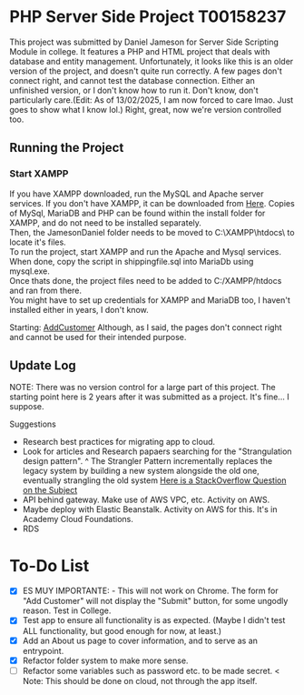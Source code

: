 # PHP Server Side Project T00158237
This project was submitted by Daniel Jameson for Server Side Scripting Module in college. It features a PHP and HTML project that deals with database and entity management.
Unfortunately, it looks like this is an older version of the project, and doesn't quite run correctly. A few pages don't connect right, and cannot test the database connection.
Either an unfinished version, or I don't know how to run it. Don't know, don't particularly care.(Edit: As of 13/02/2025, I am now forced to care lmao. Just goes to show what I know lol.)
Right, great, now we're version controlled too.

## Running the Project
### Start XAMPP
If you have XAMPP downloaded, run the MySQL and Apache server services. If you don't have XAMPP, it can be downloaded from [Here](https://www.apachefriends.org/download.html). Copies of MySql, MariaDB and PHP can be found within the install folder for XAMPP, and do not need to be installed separately.  
Then, the JamesonDaniel folder needs to be moved to C:\XAMPP\htdocs\ to locate it's files.  
To run the project, start XAMPP and run the Apache and Mysql services. When done, copy the script in shippingfile.sql into MariaDb using mysql.exe.  
Once thats done, the project files need to be added to C:/XAMPP/htdocs and ran from there.  
You might have to set up credentials for XAMPP and MariaDB too, I haven't installed either in years, I don't know.

Starting: [AddCustomer](http://localhost/JamesonDaniel/login/login.php)
Although, as I said, the pages don't connect right and cannot be used for their intended purpose.

## Update Log
NOTE: There was no version control for a large part of this project. The starting point here is 2 years after it was submitted as a project. It's fine... I suppose.

Suggestions
* Research best practices for migrating app to cloud.
* Look for articles and Research papaers searching for the "Strangulation design pattern".
^ The Strangler Pattern incrementally replaces the legacy system by building a new system alongside the old one, eventually strangling the old system
[Here is a StackOverflow Question on the Subject](https://stackoverflow.com/questions/1118804/application-strangler-pattern-experiences-thoughts)
* API behind gateway. Make use of AWS VPC, etc. Activity on AWS.
* Maybe deploy with Elastic Beanstalk. Activity on AWS for this. It's in Academy Cloud Foundations.
* RDS

# To-Do List
- [x] ES MUY IMPORTANTE: - This will not work on Chrome. The form for "Add Customer" will not display the "Submit" button, for some ungodly reason. Test in College.
- [x] Test app to ensure all functionality is as expected. (Maybe I didn't test ALL functionality, but good enough for now, at least.)
- [x] Add an About us page to cover information, and to serve as an entrypoint.
- [x] Refactor folder system to make more sense.
- [ ] Refactor some variables such as password etc. to be made secret. < Note: This should be done on cloud, not through the app itself.